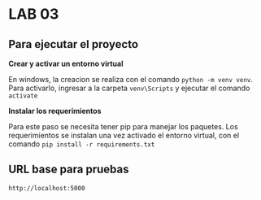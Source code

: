 # LAB 03

## Para ejecutar el proyecto 
**Crear y activar un entorno virtual**

En windows, la creacion se realiza con el comando `python -m venv venv`.
Para activarlo, ingresar a la carpeta `venv\Scripts` y ejecutar el comando `activate`

**Instalar los requerimientos**

Para este paso se necesita tener pip para manejar los paquetes.
Los requerimientos se instalan una vez activado el entorno virtual, con el comando `pip install -r requirements.txt`

## URL base para pruebas 
`http://localhost:5000`